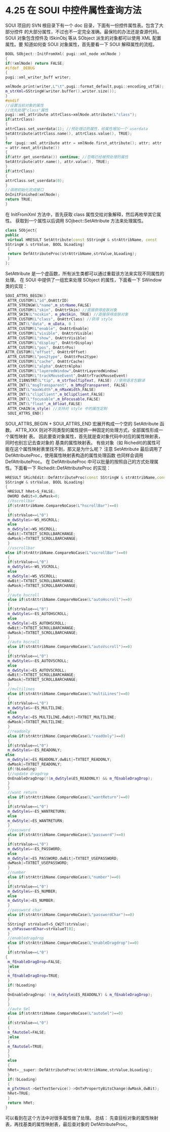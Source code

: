 # 4.25 在 SOUI 中控件属性查询方法

SOUI 项目的 SVN 根目录下有一个 doc 目录，下面有一份控件属性表。包含了大部分控件
的大部分属性，不过也不一定完全准确。最保险的办法还是查源代码。
SOUI 对象包含控件及 ISkinObj 等从 SObject 派生的对象都可以使用 XML 配置属性。要
知道如何查 SOUI 对象属性，首先要看一下 SOUI 解释属性的流程。

 ```cpp
 BOOL SObject::InitFromXml( pugi::xml_node xmlNode )
 {
 if(!xmlNode) return FALSE;
#ifdef _DEBUG
 {
 pugi::xml_writer_buff writer;
 
xmlNode.print(writer,L"\t",pugi::format_default,pugi::encoding_utf16);
 m_strXml=SStringW(writer.buffer(),writer.size());
 }
#endif
 //设置当前对象的属性
 //优先处理"class"属性
 pugi::xml_attribute attrClass=xmlNode.attribute(L"class");
 if(attrClass)
 {
 attrClass.set_userdata(1); //预处理过的属性，给属性增加一个 userdata
 SetAttribute(attrClass.name(), attrClass.value(), TRUE);
 }
 for (pugi::xml_attribute attr = xmlNode.first_attribute(); attr; attr 
= attr.next_attribute())
 {
 if(attr.get_userdata()) continue; //忽略已经被预处理的属性
 SetAttribute(attr.name(), attr.value(), TRUE);
 }
 if(attrClass)
 {
 attrClass.set_userdata(0);
 }
 //调用初始化完成接口
 OnInitFinished(xmlNode);
 return TRUE;
 }

```

在 InitFromXml 方法中，首先获取 class 属性交给对象解释，然后再枚举其它属性。
获取到一个属性以后调用 SOjbect::SetAttribute 方法来处理属性。

```cpp
class SObject{
public
 virtual HRESULT SetAttribute(const SStringW & strAttribName, const
SStringW & strValue, BOOL bLoading)
 {
 return DefAttributeProc(strAttribName,strValue,bLoading);
 }
};
```

SetAttribute 是一个虚函数，所有派生类都可以通过重载该方法来实现不同属性的处理。
在 SOUI 中提供了一组宏来处理 SObject 的属性，下面看一下 SWindow 类的实现：

```cpp
SOUI_ATTRS_BEGIN()
 ATTR_CUSTOM(L"id",OnAttrID)
 ATTR_STRINGW(L"name",m_strName,FALSE)
 ATTR_CUSTOM(L"skin", OnAttrSkin) //直接获得皮肤对象
 ATTR_SKIN(L"ncskin", m_pNcSkin, TRUE) //直接获得皮肤对象
 ATTR_CUSTOM(L"class", OnAttrClass) //获得 style
 ATTR_INT(L"data", m_uData, 0 )
 ATTR_CUSTOM(L"enable", OnAttrEnable)
 ATTR_CUSTOM(L"visible", OnAttrVisible)
 ATTR_CUSTOM(L"show", OnAttrVisible)
 ATTR_CUSTOM(L"display", OnAttrDisplay)
 ATTR_CUSTOM(L"pos", OnAttrPos)
ATTR_CUSTOM(L"offset", OnAttrOffset)
 ATTR_CUSTOM(L"pos2type", OnAttrPos2type)
 ATTR_CUSTOM(L"cache", OnAttrCache)
 ATTR_CUSTOM(L"alpha",OnAttrAlpha)
 ATTR_CUSTOM(L"layeredWindow",OnAttrLayeredWindow)
 ATTR_CUSTOM(L"trackMouseEvent",OnAttrTrackMouseEvent)
 ATTR_I18NSTRT(L"tip", m_strToolTipText, FALSE) //使用语言包翻译
 ATTR_INT(L"msgTransparent", m_bMsgTransparent, FALSE)
 ATTR_INT(L"maxWidth",m_nMaxWidth,FALSE)
 ATTR_INT(L"clipClient",m_bClipClient,FALSE)
 ATTR_INT(L"focusable",m_bFocusable,FALSE)
 ATTR_INT(L"float",m_bFloat,FALSE)
 ATTR_CHAIN(m_style) //支持对 style 中的属性定制
 SOUI_ATTRS_END()
 ```

 SOUI_ATTRS_BEGIN + SOUI_ATTRS_END 宏展开构成一个空的 SetAttribute 函数。
ATTR_XXX 则对不同类型的属性提供一种固定的处理方式，全部属性形成一个属性映射
表。
因此要查对象属性，首先就是查对象代码中对应的属性映射表，同时也别忘记去查对象的
基类的属性映射表。
有些对象（如 Richedit)的属性可能在这个属性映射表里找不到，那又是为什么呢？
注意 SetAttribute 最后调用了 DefAttributeProc，使用属性映射表构造的属性处理函数
也同样会调用 DefAttributeProc。
在 DefAttributeProc 中可以批量的按照自己的方式处理属性。下面看一下
Richedit::DefAttributeProc 的实现：

```cpp
HRESULT SRichEdit::DefAttributeProc(const SStringW & strAttribName,const
SStringW & strValue, BOOL bLoading)
{
 HRESULT hRet=S_FALSE;
 DWORD dwBit=0,dwMask=0;
 //hscrollbar
 if(strAttribName.CompareNoCase(L"hscrollBar")==0)
 {
 if(strValue==L"0")
 m_dwStyle&=~WS_HSCROLL;
 else
 m_dwStyle|=WS_HSCROLL;
 dwBit|=TXTBIT_SCROLLBARCHANGE;
 dwMask|=TXTBIT_SCROLLBARCHANGE;
 }
 //vscrollbar
else if(strAttribName.CompareNoCase(L"vscrollBar")==0)
 {
 if(strValue==L"0")
 m_dwStyle&=~WS_VSCROLL;
 else
 m_dwStyle|=WS_VSCROLL;
 dwBit|=TXTBIT_SCROLLBARCHANGE;
 dwMask|=TXTBIT_SCROLLBARCHANGE;
 }
 //auto hscroll
 else if(strAttribName.CompareNoCase(L"autoHscroll")==0)
 {
 if(strValue==L"0")
 m_dwStyle&=~ES_AUTOHSCROLL;
 else
 m_dwStyle|=ES_AUTOHSCROLL;
 dwBit|=TXTBIT_SCROLLBARCHANGE;
 dwMask|=TXTBIT_SCROLLBARCHANGE;
 }
 //auto hscroll
 else if(strAttribName.CompareNoCase(L"autoVscroll")==0)
 {
 if(strValue==L"0")
 m_dwStyle&=~ES_AUTOVSCROLL;
 else
 m_dwStyle|=ES_AUTOVSCROLL;
 dwBit|=TXTBIT_SCROLLBARCHANGE;
 dwMask|=TXTBIT_SCROLLBARCHANGE;
 }
 //multilines
 else if(strAttribName.CompareNoCase(L"multiLines")==0)
 {
 if(strValue==L"0")
 m_dwStyle&=~ES_MULTILINE;
 else
 m_dwStyle|=ES_MULTILINE,dwBit|=TXTBIT_MULTILINE;
 dwMask|=TXTBIT_MULTILINE;
 }
 //readonly
 else if(strAttribName.CompareNoCase(L"readOnly")==0)
 {
 if(strValue==L"0")
 m_dwStyle&=~ES_READONLY;
else
 m_dwStyle|=ES_READONLY,dwBit|=TXTBIT_READONLY;
 dwMask|=TXTBIT_READONLY;
 if(!bLoading)
 {//update dragdrop
 OnEnableDragDrop(!(m_dwStyle&ES_READONLY) && m_fEnableDragDrop);
 }
 }
 //want return
 else if(strAttribName.CompareNoCase(L"wantReturn")==0)
 {
 if(strValue==L"0")
 m_dwStyle&=~ES_WANTRETURN;
 else
 m_dwStyle|=ES_WANTRETURN;
 }
 //password
 else if(strAttribName.CompareNoCase(L"password")==0)
 {
 if(strValue==L"0")
 m_dwStyle&=~ES_PASSWORD;
 else
 m_dwStyle|=ES_PASSWORD,dwBit|=TXTBIT_USEPASSWORD;
 dwMask|=TXTBIT_USEPASSWORD;
 }
 //number
 else if(strAttribName.CompareNoCase(L"number")==0)
 {
 if(strValue==L"0")
 m_dwStyle&=~ES_NUMBER;
 else
 m_dwStyle|=ES_NUMBER;
 }
 //password char
 else if(strAttribName.CompareNoCase(L"passwordChar")==0)
 {
 SStringT strValueT=S_CW2T(strValue);
 m_chPasswordChar=strValueT[0];
 }
 //enabledragdrop
 else if(strAttribName.CompareNoCase(L"enableDragdrop")==0)
 {
 if(strValue==L"0")
{
 m_fEnableDragDrop=FALSE;
 }else
 {
 m_fEnableDragDrop=TRUE;
 }
 if(!bLoading)
 {
 OnEnableDragDrop( !(m_dwStyle&ES_READONLY) & m_fEnableDragDrop);
 }
 }
 //auto Sel
 else if(strAttribName.CompareNoCase(L"autoSel")==0)
 {
 if(strValue==L"0")
 {
 m_fAutoSel=FALSE;
 }else
 {
 m_fAutoSel=TRUE;
 }
 }
 else
 {
 hRet=__super::DefAttributeProc(strAttribName,strValue,bLoading);
 }
 if(!bLoading)
 {
 m_pTxtHost->GetTextService()->OnTxPropertyBitsChange(dwMask,dwBit);
 hRet=TRUE;
 }
 return hRet;
}
```

可以看到在这个方法中对很多属性做了处理。
总结：
先查目标对象的属性映射表，再找基类的属性映射表，最后查对象的 DefAttributeProc。
